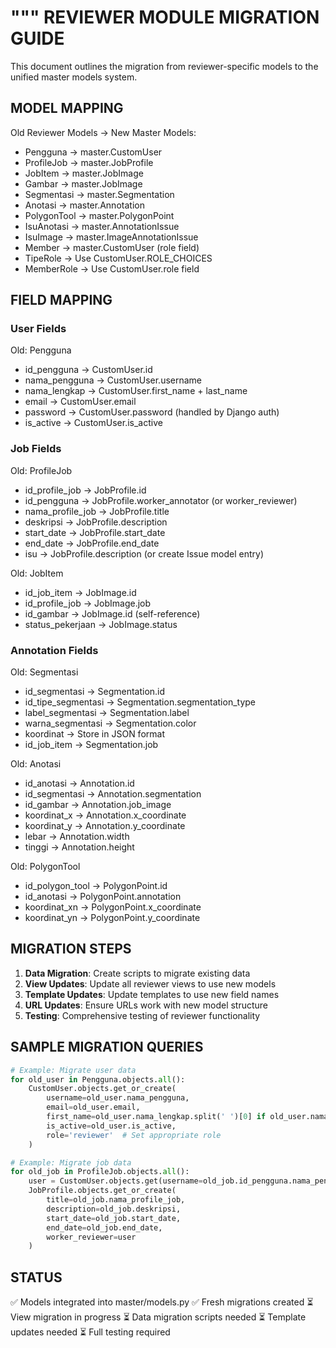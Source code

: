 """
REVIEWER MODULE MIGRATION GUIDE
===============================

This document outlines the migration from reviewer-specific models 
to the unified master models system.

## MODEL MAPPING

Old Reviewer Models → New Master Models:
- Pengguna → master.CustomUser
- ProfileJob → master.JobProfile  
- JobItem → master.JobImage
- Gambar → master.JobImage
- Segmentasi → master.Segmentation
- Anotasi → master.Annotation
- PolygonTool → master.PolygonPoint
- IsuAnotasi → master.AnnotationIssue
- IsuImage → master.ImageAnnotationIssue
- Member → master.CustomUser (role field)
- TipeRole → Use CustomUser.ROLE_CHOICES
- MemberRole → Use CustomUser.role field

## FIELD MAPPING

### User Fields
Old: Pengguna
- id_pengguna → CustomUser.id
- nama_pengguna → CustomUser.username
- nama_lengkap → CustomUser.first_name + last_name
- email → CustomUser.email
- password → CustomUser.password (handled by Django auth)
- is_active → CustomUser.is_active

### Job Fields  
Old: ProfileJob
- id_profile_job → JobProfile.id
- id_pengguna → JobProfile.worker_annotator (or worker_reviewer)
- nama_profile_job → JobProfile.title
- deskripsi → JobProfile.description
- start_date → JobProfile.start_date
- end_date → JobProfile.end_date
- isu → JobProfile.description (or create Issue model entry)

Old: JobItem  
- id_job_item → JobImage.id
- id_profile_job → JobImage.job
- id_gambar → JobImage.id (self-reference)
- status_pekerjaan → JobImage.status

### Annotation Fields
Old: Segmentasi
- id_segmentasi → Segmentation.id
- id_tipe_segmentasi → Segmentation.segmentation_type
- label_segmentasi → Segmentation.label
- warna_segmentasi → Segmentation.color
- koordinat → Store in JSON format
- id_job_item → Segmentation.job

Old: Anotasi
- id_anotasi → Annotation.id
- id_segmentasi → Annotation.segmentation
- id_gambar → Annotation.job_image
- koordinat_x → Annotation.x_coordinate
- koordinat_y → Annotation.y_coordinate
- lebar → Annotation.width
- tinggi → Annotation.height

Old: PolygonTool
- id_polygon_tool → PolygonPoint.id
- id_anotasi → PolygonPoint.annotation
- koordinat_xn → PolygonPoint.x_coordinate
- koordinat_yn → PolygonPoint.y_coordinate

## MIGRATION STEPS

1. **Data Migration**: Create scripts to migrate existing data
2. **View Updates**: Update all reviewer views to use new models
3. **Template Updates**: Update templates to use new field names
4. **URL Updates**: Ensure URLs work with new model structure
5. **Testing**: Comprehensive testing of reviewer functionality

## SAMPLE MIGRATION QUERIES

```python
# Example: Migrate user data
for old_user in Pengguna.objects.all():
    CustomUser.objects.get_or_create(
        username=old_user.nama_pengguna,
        email=old_user.email,
        first_name=old_user.nama_lengkap.split(' ')[0] if old_user.nama_lengkap else '',
        is_active=old_user.is_active,
        role='reviewer'  # Set appropriate role
    )

# Example: Migrate job data  
for old_job in ProfileJob.objects.all():
    user = CustomUser.objects.get(username=old_job.id_pengguna.nama_pengguna)
    JobProfile.objects.get_or_create(
        title=old_job.nama_profile_job,
        description=old_job.deskripsi,
        start_date=old_job.start_date,
        end_date=old_job.end_date,
        worker_reviewer=user
    )
```

## STATUS

✅ Models integrated into master/models.py
✅ Fresh migrations created
⏳ View migration in progress
⏳ Data migration scripts needed
⏳ Template updates needed
⏳ Full testing required
